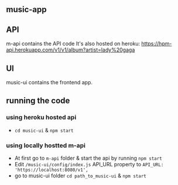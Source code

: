 ## music-app

## API
m-api contains the API code
It's also hosted on heroku: https://hpm-api.herokuapp.com/v1/v1/album?artist=lady%20gaga

## UI
music-ui contains the frontend app.

## running the code

### using heroku hosted api
- `cd music-ui` & `npm start`

### using locally hostted m-api
- At first go to `m-api` folder & start the api by running `npm start`
- Edit  `/music-ui/config/index.js` API_URL property to `API_URL: 'https://localhost:8080/v1',`
- go to music-ui folder `cd path_to_music-ui` & `npm start`
